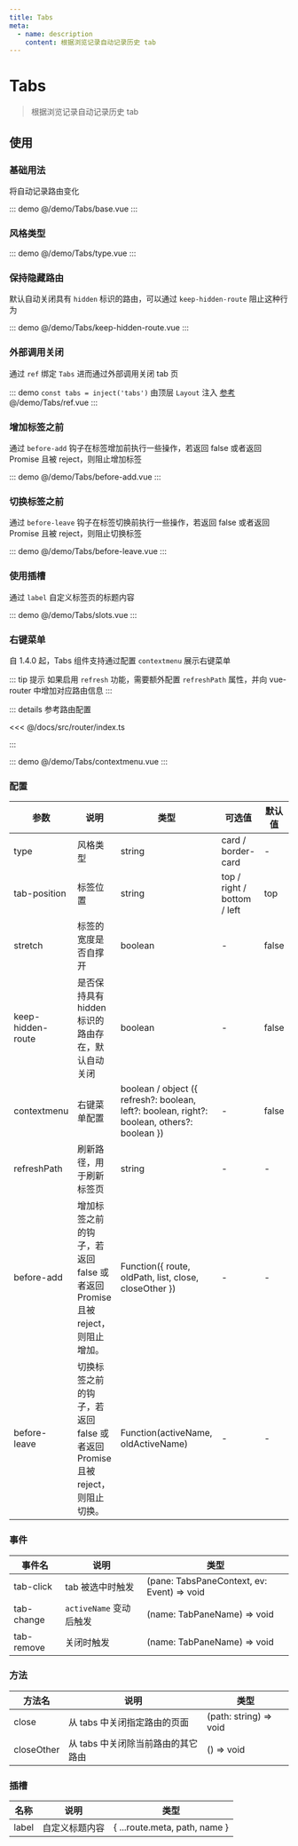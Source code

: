 ```yaml
---
title: Tabs
meta:
  - name: description
    content: 根据浏览记录自动记录历史 tab
---
```


# Tabs

> 根据浏览记录自动记录历史 tab

## 使用

### 基础用法

将自动记录路由变化

::: demo
@/demo/Tabs/base.vue
:::

### 风格类型

::: demo
@/demo/Tabs/type.vue
:::

### 保持隐藏路由

默认自动关闭具有 `hidden` 标识的路由，可以通过 `keep-hidden-route` 阻止这种行为

::: demo
@/demo/Tabs/keep-hidden-route.vue
:::

### 外部调用关闭

通过 `ref` 绑定 `Tabs` 进而通过外部调用关闭 tab 页

::: demo `const tabs = inject('tabs')` 由顶层 `Layout` 注入 [参考](https://github.com/tolking/element-pro-components/blob/master/docs/src/layout/Layout.vue)
@/demo/Tabs/ref.vue
:::

### 增加标签之前

通过 `before-add` 钩子在标签增加前执行一些操作，若返回 false 或者返回 Promise 且被 reject，则阻止增加标签

::: demo
@/demo/Tabs/before-add.vue
:::

### 切换标签之前

通过 `before-leave` 钩子在标签切换前执行一些操作，若返回 false 或者返回 Promise 且被 reject，则阻止切换标签

::: demo
@/demo/Tabs/before-leave.vue
:::

### 使用插槽

通过 `label` 自定义标签页的标题内容

::: demo
@/demo/Tabs/slots.vue
:::

### 右键菜单

自 1.4.0 起，Tabs 组件支持通过配置 `contextmenu` 展示右键菜单

::: tip 提示
如果启用 `refresh` 功能，需要额外配置 `refreshPath` 属性，并向 vue-router 中增加对应路由信息
:::

::: details 参考路由配置

<<< @/docs/src/router/index.ts

:::

::: demo
@/demo/Tabs/contextmenu.vue
:::

### 配置

| 参数              | 说明                                                                        | 类型                                                                                        | 可选值                      | 默认值 |
| ----------------- | --------------------------------------------------------------------------- | ------------------------------------------------------------------------------------------- | --------------------------- | ------ |
| type              | 风格类型                                                                    | string                                                                                      | card / border-card          | -      |
| tab-position      | 标签位置                                                                    | string                                                                                      | top / right / bottom / left | top    |
| stretch           | 标签的宽度是否自撑开                                                        | boolean                                                                                     | -                           | false  |
| keep-hidden-route | 是否保持具有 hidden 标识的路由存在，默认自动关闭                            | boolean                                                                                     | -                           | false  |
| contextmenu       | 右键菜单配置                                                                | boolean / object ({ refresh?: boolean, left?: boolean, right?: boolean, others?: boolean }) | -                           | false  |
| refreshPath       | 刷新路径，用于刷新标签页                                                    | string                                                                                      | -                           | -      |
| before-add        | 增加标签之前的钩子，若返回 false 或者返回 Promise 且被 reject，则阻止增加。 | Function({ route, oldPath, list, close, closeOther })                                       | -                           | -      |
| before-leave      | 切换标签之前的钩子，若返回 false 或者返回 Promise 且被 reject，则阻止切换。 | Function(activeName, oldActiveName)                                                         | -                           | -      |

### 事件

| 事件名     | 说明                    | 类型                                       |
| ---------- | ----------------------- | ------------------------------------------ |
| tab-click  | tab 被选中时触发        | (pane: TabsPaneContext, ev: Event) => void |
| tab-change | `activeName` 变动后触发 | (name: TabPaneName) => void                |
| tab-remove | 关闭时触发              | (name: TabPaneName) => void                |

### 方法

| 方法名     | 说明                               | 类型                   |
| ---------- | ---------------------------------- | ---------------------- |
| close      | 从 tabs 中关闭指定路由的页面       | (path: string) => void |
| closeOther | 从 tabs 中关闭除当前路由的其它路由 | () => void             |

### 插槽

| 名称  | 说明           | 类型                          |
| ----- | -------------- | ----------------------------- |
| label | 自定义标题内容 | { ...route.meta, path, name } |
